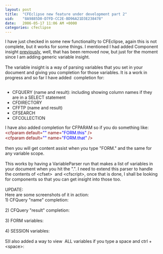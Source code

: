 ```yaml
---
layout: post
title:  "CFEclipse new feature under development part 2"
uid:	"8A9885D0-D7FD-CC2E-BD96A21D3E238478"
date:   2006-05-17 11:06 AM +0000
categories: cfeclipse
---
```

I have just checked in some new functionality to CFEclipse, again this is not complete, but it works for some things. I mentioned I had added Component insight <a href="http://www.markdrew.co.uk/blog/index.cfm/2006/5/7/Coming-Soon-Getting-CFEclipse-to-do-Component-Insight">previously</a>, well, that has been removed now, but just for the moment since I am adding generic variable insight.<br /><br />The variable insight is a way of parsing variables that you set in your document and giving you completion for those variables. It is a work in progress and so far I have added&nbsp; completion for:<br /><br />
<ul>
    <li>CFQUERY (name and result): including showing column names if they are in a SELECT statement</li>
    <li>CFDIRECTORY</li>
    <li>CFFTP (name and result)</li>
    <li>CFSEARCH</li>
    <li>CFCOLLECTION</li>
</ul>
I have also added completion for CFPARAM so if you do something like:<br />
<div class="code"><font color="MAROON">&lt;cfparam default=<font color="BLUE">&quot;&quot;</font> name=<font color="BLUE">&quot;FORM.this&quot;</font> /&gt;</font><br /><font color="MAROON">&lt;cfparam default=<font color="BLUE">&quot;&quot;</font> name=<font color="BLUE">&quot;FORM.that&quot;</font> /&gt;</font>&nbsp;<font color="MAROON"></font></div>
<br />then you will get content assist when you type &quot;FORM.&quot; and the same for any variable scope.<br /><br />This works by having a VariableParser run that makes a list of variables in your document when you hit the &quot;.&quot;. I need to extend this parser to handle the contents of &lt;cfset&gt;&nbsp; and &lt;cfscript&gt;, once that is done, I shall be looking for components so that you can get insight into those too.  <br /><br />UPDATE:<br />Here are some screenshots of it in action: <br /> 1) CFQuery &quot;name&quot; completion:<br />&nbsp;<a href="/UserFiles/Image/CFEassist/Picture 1.png" target="_blank"><img border="0" alt="" src="/UserFiles/Image/CFEassist/Picture 1_thmb.png" /></a><br /> 2) CFQuery &quot;result&quot; completion:<br />&nbsp;<a href="/UserFiles/Image/CFEassist/Picture 2.png" target="_blank"><img border="0" alt="" src="/UserFiles/Image/CFEassist/Picture 2_thmb.png" /></a> <br />3) FORM variables:<br />&nbsp;<a href="/UserFiles/Image/CFEassist/Picture 3.png" target="_blank"><img border="0" alt="" src="/UserFiles/Image/CFEassist/Picture 3_thmb.png" /></a> <br />4) SESSION variables:<br />&nbsp;<a href="/UserFiles/Image/CFEassist/Picture 4.png" target="_blank"><img border="0" alt="" src="/UserFiles/Image/CFEassist/Picture 4_thmb.png" /></a> <br />5)I also added a way to view&nbsp; ALL variables if you type a space and ctrl + &lt;space&gt;:<br />&nbsp;<a href="/UserFiles/Image/CFEassist/Picture 5.png" target="_blank"><img border="0" alt="" src="/UserFiles/Image/CFEassist/Picture 5_thmb.png" /></a>